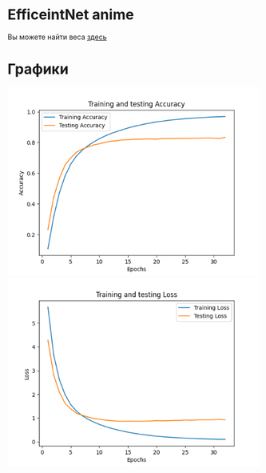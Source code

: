 # EfficeintNet anime
Вы можете найти веса [здесь](https://drive.google.com/drive/folders/1Kk9kZKbsLobchp_7w6YjS6GH5y-7LVUc?usp=drive_link)
# Графики
![Графики точности модели](Accuracy_plot.png)
![Графики потерь модели](Loss_plots.png)